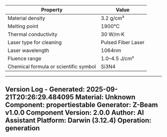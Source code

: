 | Property | Value |
|----------|-------|
| Material density | 3.2 g/cm³ |
| Melting point | 1900°C |
| Thermal conductivity | 30 W/m·K |
| Laser type for cleaning | Pulsed Fiber Laser |
| Laser wavelength | 1064nm |
| Fluence range | 1.0–4.5 J/cm² |
| Chemical formula or scientific symbol | Si3N4 |


---
Version Log - Generated: 2025-09-21T20:26:29.484095
Material: Unknown
Component: propertiestable
Generator: Z-Beam v1.0.0
Component Version: 2.0.0
Author: AI Assistant
Platform: Darwin (3.12.4)
Operation: generation
---